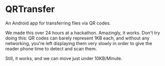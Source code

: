 # QRTransfer
An Android app for transferring files via QR codes.

We made this over 24 hours at a hackathon. Amazingly, it works. Don't try doing this: QR codes can barely represent 1KB each, and without any networking, you're left displaying them very slowly in order to give the reader phone time to detect and scan them.

Still, it works, and we can move just under 10KB/Minute.
